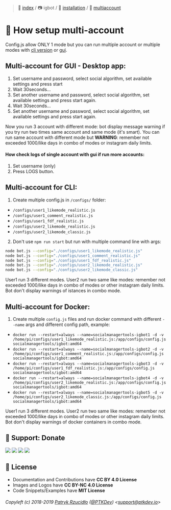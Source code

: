 > 📌 [index](../../../README.md) / 📷 igbot / 💾 [installation](../../installation/README.md) / 📀 [multiaccount](README.md)

# 📀 How setup multi-account
Config.js allow ONLY 1 mode but you can run multiple account or multiple modes with [cli version](../../installation/source/README.md) or [gui](../../../gui/installation/README.md).


## Multi-account for GUI - Desktop app:
1. Set username and password, select social algorithm, set available settings and press start
2. Wait 30seconds...
3. Set another username and password, select social algorithm, set available settings and press start again.
2. Wait 30seconds...
3. Set another username and password, select social algorithm, set available settings and press start again.

Now you run 3 account with different mode: bot display message warning if you try run two times same account and same mode (it's smart). You can run same account with different mode but **WARNING**: remember not exceeded 1000/like days in combo of modes or instagram daily limits.

#### How check logs of single account with gui if run more accounts:
1. Set username (only)
2. Press LOGS button.

## Multi-account for CLI:

1. Create multiple config.js in `/configs/` folder:
- `/configs/user1_likemode_realistic.js`
- `/configs/user1_comment_realistic.js`
- `/configs/user1_fdf_realistic.js`
- `/configs/user2_likemode_realistic.js`
- `/configs/user2_likemode_classic.js`

2. Don't use `npm run start` but run with multiple command line with args:

```sh
node bot.js --config="./configs/user1_likemode_realistic.js"
node bot.js --config="./configs/user1_comment_realistic.js"
node bot.js --config="./configs/user1_fdf_realistic.js"
node bot.js --config="./configs/user2_likemode_realistic.js"
node bot.js --config="./configs/user2_likemode_classic.js"
```

User1 run 3 different modes. User2 run two same like modes: remember not exceeded 1000/like days in combo of modes or other instagram daily limits. Bot don't display warnings of istances in combo mode.

## Multi-account for Docker:

1. Create multiple `config.js` files and run docker command with different `--name` args and different config path, example:
- `docker run --restart=always --name=socialmanagertools-igbot1 -d -v /home/pi/configs/user1_likemode_realistic.js:/app/configs/config.js socialmanagertools/igbot:amd64`
- `docker run --restart=always --name=socialmanagertools-igbot2 -d -v /home/pi/configs/user1_comment_realistic.js:/app/configs/config.js socialmanagertools/igbot:amd64`
- `docker run --restart=always --name=socialmanagertools-igbot3 -d -v /home/pi/configs/user1_fdf_realistic.js:/app/configs/config.js socialmanagertools/igbot:amd64`
- `docker run --restart=always --name=socialmanagertools-igbot4 -d -v /home/pi/configs/user2_likemode_realistic.js:/app/configs/config.js socialmanagertools/igbot:amd64`
- `docker run --restart=always --name=socialmanagertools-igbot5 -d -v /home/pi/configs/user2_likemode_classic.js:/app/configs/config.js socialmanagertools/igbot:amd64`

User1 run 3 different modes. User2 run two same like modes: remember not exceeded 1000/like days in combo of modes or other instagram daily limits. Bot don't display warnings of docker containers in combo mode.

## 🎁 Support: Donate
[![](https://img.shields.io/badge/donate-paypal-005EA6.svg)](http://paypal.ptkdev.io) [![](https://img.shields.io/badge/donate-patreon-F87668.svg)](http://patreon.ptkdev.io) [![](https://img.shields.io/badge/donate-opencollective-5DA4F9.svg)](http://opencollective.ptkdev.io) [![](https://img.shields.io/badge/buy%20me-coffee-4B788C.svg)](http://coffee.ptkdev.io)

## 💫 License
* Documentation and Contributions have **CC BY 4.0 License**
* Images and Logos have **CC BY-NC 4.0 License**
* Code Snippets/Examples have **MIT License**

###### Copyleft (c) 2018-2019 [Patryk Rzucidło](https://ptk.dev) ([@PTKDev](https://twitter.com/ptkdev)) <[support@ptkdev.io](mailto:support@ptkdev.io)>
